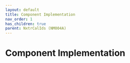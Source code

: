 ```yaml
---
layout: default
title: Component Implementation
nav_order: 1
has_children: true
parent: NxtrCalIds (NM004A)
---
```

# Component Implementation
